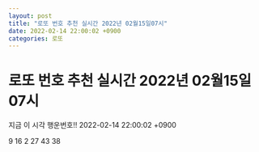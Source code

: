 ```yaml
---
layout: post
title: "로또 번호 추천 실시간 2022년 02월15일07시"
date: 2022-02-14 22:00:02 +0900
categories: 로또
---
```


# 로또 번호 추천 실시간 2022년 02월15일07시

지금 이 시각 행운번호!! 2022-02-14 22:00:02 +0900

 9  16  2  27  43  38 

